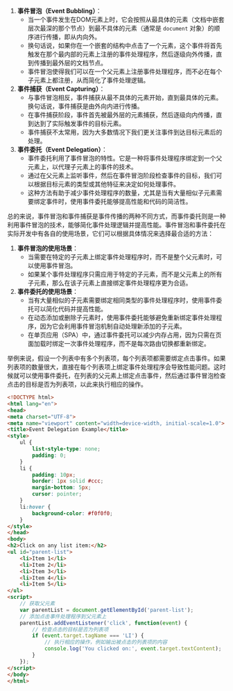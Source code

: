 1. **事件冒泡（Event Bubbling）**：
   - 当一个事件发生在DOM元素上时，它会按照从最具体的元素（文档中嵌套层次最深的那个节点）到最不具体的元素（通常是 `document` 对象）的顺序进行传播，即从内向外。
   - 换句话说，如果你在一个嵌套的结构中点击了一个元素，这个事件将首先触发在那个最内部的元素上注册的事件处理程序，然后逐级向外传播，直到传播到最外层的文档节点。
   - 事件冒泡使得我们可以在一个父元素上注册事件处理程序，而不必在每个子元素上都注册，从而简化了事件处理逻辑。
2. **事件捕获（Event Capturing）**：
   - 与事件冒泡相反，事件捕获从最不具体的元素开始，直到最具体的元素。换句话说，事件捕获是由外向内进行传播。
   - 在事件捕获阶段，事件首先被最外层的元素捕获，然后逐级向内传播，直到达到了实际触发事件的目标元素。
   - 事件捕获不太常用，因为大多数情况下我们更关注事件到达目标元素后的处理。
3. **事件委托（Event Delegation）**：
   - 事件委托利用了事件冒泡的特性。它是一种将事件处理程序绑定到一个父元素上，以代理子元素上的事件的技术。
   - 通过在父元素上监听事件，然后在事件冒泡阶段检查事件的目标，我们可以根据目标元素的类型或其他特征来决定如何处理事件。
   - 这种方法有助于减少事件处理程序的数量，尤其是当有大量相似子元素需要绑定事件时，使用事件委托能够提高性能和代码的简洁性。

总的来说，事件冒泡和事件捕获是事件传播的两种不同方式，而事件委托则是一种利用事件冒泡的技术，能够简化事件处理逻辑并提高性能。事件冒泡和事件委托在实际开发中有各自的使用场景，它们可以根据具体情况来选择最合适的方法：

1. **事件冒泡的使用场景**：
   - 当需要在特定的子元素上绑定事件处理程序时，而不是整个父元素时，可以使用事件冒泡。
   - 如果某个事件处理程序只需应用于特定的子元素，而不是父元素上的所有子元素，那么在该子元素上直接绑定事件处理程序更为合适。
2. **事件委托的使用场景**：
   - 当有大量相似的子元素需要绑定相同类型的事件处理程序时，使用事件委托可以简化代码并提高性能。
   - 在动态添加或删除子元素时，使用事件委托能够避免重新绑定事件处理程序，因为它会利用事件冒泡机制自动处理新添加的子元素。
   - 在单页应用（SPA）中，通过事件委托可以减少内存占用，因为只需在页面加载时绑定一次事件处理程序，而不是每次路由切换都重新绑定。

举例来说，假设一个列表中有多个列表项，每个列表项都需要绑定点击事件。如果列表项的数量很大，直接在每个列表项上绑定事件处理程序会导致性能问题。这时候就可以使用事件委托，在列表的父元素上绑定点击事件，然后通过事件冒泡检查点击的目标是否为列表项，以此来执行相应的操作。

```html
<!DOCTYPE html>
<html lang="en">
<head>
<meta charset="UTF-8">
<meta name="viewport" content="width=device-width, initial-scale=1.0">
<title>Event Delegation Example</title>
<style>
    ul {
        list-style-type: none;
        padding: 0;
    }
    li {
        padding: 10px;
        border: 1px solid #ccc;
        margin-bottom: 5px;
        cursor: pointer;
    }
    li:hover {
        background-color: #f0f0f0;
    }
</style>
</head>
<body>
<h2>Click on any list item:</h2>
<ul id="parent-list">
    <li>Item 1</li>
    <li>Item 2</li>
    <li>Item 3</li>
    <li>Item 4</li>
    <li>Item 5</li>
</ul>
<script>
    // 获取父元素
    var parentList = document.getElementById('parent-list');
    // 添加点击事件处理程序到父元素上
    parentList.addEventListener('click', function(event) {
        // 检查点击的目标是否为列表项
        if (event.target.tagName === 'LI') {
            // 执行相应的操作，例如输出被点击的列表项的内容
            console.log('You clicked on:', event.target.textContent);
        }
    });
</script>
</body>
</html>
```

